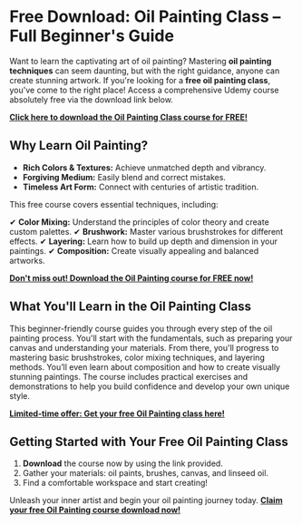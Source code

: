 # Free Download: Oil Painting Class – Full Beginner's Guide

Want to learn the captivating art of oil painting? Mastering **oil painting techniques** can seem daunting, but with the right guidance, anyone can create stunning artwork. If you're looking for a **free oil painting class**, you've come to the right place! Access a comprehensive Udemy course absolutely free via the download link below.

[**Click here to download the Oil Painting Class course for FREE!**](https://udemywork.com/oil-painting-class)

## Why Learn Oil Painting?

*   **Rich Colors & Textures:** Achieve unmatched depth and vibrancy.
*   **Forgiving Medium:** Easily blend and correct mistakes.
*   **Timeless Art Form:** Connect with centuries of artistic tradition.

This free course covers essential techniques, including:

✔ **Color Mixing:** Understand the principles of color theory and create custom palettes.
✔ **Brushwork:** Master various brushstrokes for different effects.
✔ **Layering:** Learn how to build up depth and dimension in your paintings.
✔ **Composition:** Create visually appealing and balanced artworks.

[**Don't miss out! Download the Oil Painting course for FREE now!**](https://udemywork.com/oil-painting-class)

## What You'll Learn in the Oil Painting Class

This beginner-friendly course guides you through every step of the oil painting process. You'll start with the fundamentals, such as preparing your canvas and understanding your materials. From there, you'll progress to mastering basic brushstrokes, color mixing techniques, and layering methods. You’ll even learn about composition and how to create visually stunning paintings. The course includes practical exercises and demonstrations to help you build confidence and develop your own unique style.

[**Limited-time offer: Get your free Oil Painting class here!**](https://udemywork.com/oil-painting-class)

## Getting Started with Your Free Oil Painting Class

1.  **Download** the course now by using the link provided.
2.  Gather your materials: oil paints, brushes, canvas, and linseed oil.
3.  Find a comfortable workspace and start creating!

Unleash your inner artist and begin your oil painting journey today. **[Claim your free Oil Painting course download now!](https://udemywork.com/oil-painting-class)**
